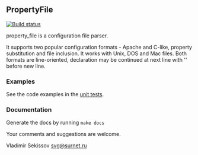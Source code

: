 ## PropertyFile

[![Build status](https://travis-ci.org/mawuli-ypa/property_file.svg?branch=master "Build status")](https://travis-ci.org/mawuli-ypa/property_file)


property_file is a configuration file parser.

It supports two popular configuration formats - Apache and C-like,
property substitution and file inclusion. It works with Unix, DOS and
Mac files. Both formats are line-oriented, declaration may be
continued at next line with '\' before new line.

### Examples

See the code examples in the [unit tests](test/property_file_tests.erl).

### Documentation

Generate the docs by running ```make docs```


Your comments and suggestions are welcome.

Vladimir Sekissov
svg@surnet.ru
